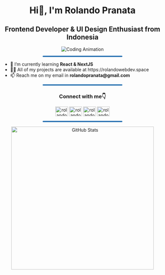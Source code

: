 <div align="center">
   <h1>Hi👋, I'm Rolando Pranata</h1>
   <h2>Frontend Developer & UI Design Enthusiast from Indonesia</h2>  
   <img alt="Coding Animation"
      src="https://raw.githubusercontent.com/gist/patevs/b007a0e98fb216438d4cbf559fac4166/raw/88f20c9d749d756be63f22b09f3c4ac570bc5101/programming.gif" />

   <hr style="height: 4px; margin-block: 12px; background-color: #2c74b3; width: 50%; border: none; border-radius: 12px;"/>

   <ul align="left">
      <li>🌱 I’m currently learning <span style="font-weight: bold">React & NextJS</span></li>
      <li>👨‍💻 All of my projects are available at https://rolandowebdev.space</li>
      <li>📫 Reach me on my email in <span style="font-weight: bold;">rolandopranata@gmail.com</span></li>
   </ul>
      
   <hr style="height: 4px; margin-block: 12px; background-color: #2c74b3; width: 50%; border: none; border-radius: 12px;"/>

   <h3>Connect with me👇</h3>
     <a
       style="text-decoration: none"
       href="https://instagram.com/rolandowebdev"
       target="blank"
       ><img
         src="https://raw.githubusercontent.com/rahuldkjain/github-profile-readme-generator/master/src/images/icons/Social/instagram.svg"
         alt="rolandowebdev"
         height="30"
         width="40"
     /></a>
     <a
       style="text-decoration: none"
       href="https://twitter.com/rolandowebdev"
       target="blank"
       ><img
         src="https://raw.githubusercontent.com/rahuldkjain/github-profile-readme-generator/master/src/images/icons/Social/twitter.svg"
         alt="rolandowebdev"
         height="30"
         width="40"
     /></a>
     <a
       style="text-decoration: none"
       href="https://linkedin.com/in/rolandowebdev"
       target="blank"
       ><img
         src="https://raw.githubusercontent.com/rahuldkjain/github-profile-readme-generator/master/src/images/icons/Social/linked-in-alt.svg"
         alt="rolandowebdev"
         height="30"
         width="40"
     /></a>
     <a
       style="text-decoration: none"
       href="https://www.youtube.com/c/rolandowebdev"
       target="blank"
       ><img
         src="https://raw.githubusercontent.com/rahuldkjain/github-profile-readme-generator/master/src/images/icons/Social/youtube.svg"
         alt="rolandowebdev"
         height="30"
         width="40"
     /></a>

   <hr style="height: 4px; margin-block: 12px; background-color: #2c74b3; width: 50%; border: none; border-radius: 12px;"/>
   
   <img src="https://github-readme-stats.vercel.app/api?username=rolandowebdev&theme=react&show_icons=true&custom_title=Rolando%20Pranata%27s%20GitHub%20Stats"
   width="450" alt="GitHub Stats" />
   
</div>
